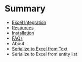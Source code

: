 # Summary

* [Excel Integration](README.md)
* [Resources](resources.md)
* [Installation](installation.md)
* [FAQs](faqs.md)
* About
* [Serialize to Excel from Text](serialize_to_excel_from_text.md)
* Serialize to Excel from entity list

